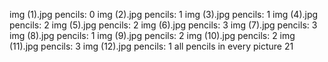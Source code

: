 img (1).jpg
pencils: 0
img (2).jpg
pencils: 1
img (3).jpg
pencils: 1
img (4).jpg
pencils: 2
img (5).jpg
pencils: 2
img (6).jpg
pencils: 3
img (7).jpg
pencils: 3
img (8).jpg
pencils: 1
img (9).jpg
pencils: 2
img (10).jpg
pencils: 2
img (11).jpg
pencils: 3
img (12).jpg
pencils: 1
all pencils in every picture 21
